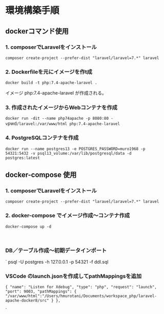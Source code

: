 # 環境構築手順
## dockerコマンド使用
### 1. composerでLaravelをインストール
`
composer create-project --prefer-dist "laravel/laravel=7.*" laravel
`
### 2. Dockerfileを元にイメージを作t成
`
docker build -t php:7.4-apache-laravel .
`

イメージ php:7.4-apache-laravel が作成される。

### 3. 作成されたイメージからWebコンテナを作成
`
docker run -dit --name php74apache -p 8080:80 -v `pwd`/laravel:/var/www/html php:7.4-apache-laravel
`

### 4. PostgreSQLコンテナを作成
`
docker run --name postgres13 -e POSTGRES_PASSWORD=muro1968 -p 54321:5432 -v psql13_volume:/var/lib/postgresql/data -d postgres:latest
`



## docker-compose 使用
### 1. composerでLaravelをインストール
`
composer create-project --prefer-dist "laravel/laravel=7.*" laravel
`
### 2. docker-compose でイメージ作成〜コンテナ作成
`
docker-compose up -d
`

<br/>  

### DB／テーブル作成〜初期データインポート
`
psql -U postgres -h 127.0.0.1 -p 54321 -f ddl.sql


### VSCode のlaunch.jsonを作成してpathMappingsを追加
`
        {
            "name": "Listen for Xdebug",
            "type": "php",
            "request": "launch",
            "port": 9003,
            "pathMappings": {
                "/var/www/html":"/Users/hmurotani/Documents/workspace_php/laravel-apache-docker8/src"
            }
        },
`


`
